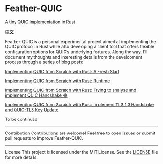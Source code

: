 # Feather-QUIC
A tiny QUIC implementation in Rust

[中文](./README.zh.md)

Feather-QUIC is a personal experimental project aimed at implementing the QUIC protocol in Rust while also developing a client tool that offers flexible configuration options for QUIC’s underlying features. Along the way, I’ll document my thoughts and interesting details from the development process through a series of blog posts:

[Implementing QUIC from Scratch with Rust: A Fresh Start](https://jt26wzz.com/en/posts/0001-implement-quic-in-rust-en/)

[Implementing QUIC from Scratch with Rust: Runtime](https://jt26wzz.com/en/posts/0002-implement-quic-in-rust-en/)

[Implementing QUIC from Scratch with Rust: Trying to analyse and implement QUIC Handshake 😂](https://jt26wzz.com/en/posts/0003-implement-quic-in-rust-en/)

[Implementing QUIC from Scratch with Rust: Implement TLS 1.3 Handshake and QUIC-TLS Key Update](https://jt26wzz.com/en/posts/0004-implement-quic-in-rust-en/)

To be continued

---

Contribution
Contributions are welcome! Feel free to open issues or submit pull requests to improve Feather-QUIC.

---

License
This project is licensed under the MIT License. See the [LICENSE](./LICENSE.md) file for more details.
